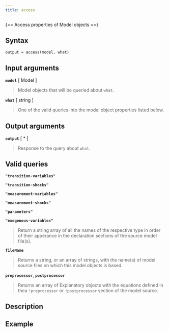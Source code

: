 ```yaml
---
title: access
---
```


{== Access properties of Model objects ==}


## Syntax

    output = access(model, what)


## Input arguments

__`model`__ [ Model ]
> 
> Model objects that will be queried about `what`.
> 

__`what`__ [ string ]
> 
> One of the valid queries into the model object properties listed below.
> 

## Output arguments

__`output`__ [ * ]
> 
> Response to the query about `what`.
> 

## Valid queries

__`"transition-variables"`__

__`"transition-shocks"`__

__`"measurement-variables"`__

__`"measurement-shocks"`__

__`"parameters"`__

__`"exogenous-variables"`__

> 
> Return a string array of all the names of the respective type in order of
> their apperance in the declaration sections of the source model file(s).
> 

__`fileName`__
> 
> Returns a string, or an array of strings, with the name(s) of model source
> files on which this model objects is based.
> 

__`preprocessor`__, __`postprocessor`__
> 
> Returns an array of Explanatory objects with the equations defined in thea
> `!preprocessor` or `!postprocessor` section of the model source.
> 



## Description


## Example


